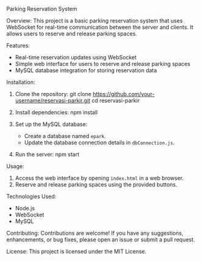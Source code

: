 Parking Reservation System

Overview:
This project is a basic parking reservation system that uses WebSocket for real-time communication between the server and clients. It allows users to reserve and release parking spaces.

Features:
- Real-time reservation updates using WebSocket
- Simple web interface for users to reserve and release parking spaces
- MySQL database integration for storing reservation data

Installation:
1. Clone the repository:
   git clone https://github.com/your-username/reservasi-parkir.git
   cd reservasi-parkir

2. Install dependencies:
   npm install

3. Set up the MySQL database:
   - Create a database named `epark`.
   - Update the database connection details in `dbConnection.js`.

4. Run the server:
   npm start

Usage:
1. Access the web interface by opening `index.html` in a web browser.
2. Reserve and release parking spaces using the provided buttons.

Technologies Used:
- Node.js
- WebSocket
- MySQL

Contributing:
Contributions are welcome! If you have any suggestions, enhancements, or bug fixes, please open an issue or submit a pull request.

License:
This project is licensed under the MIT License.
